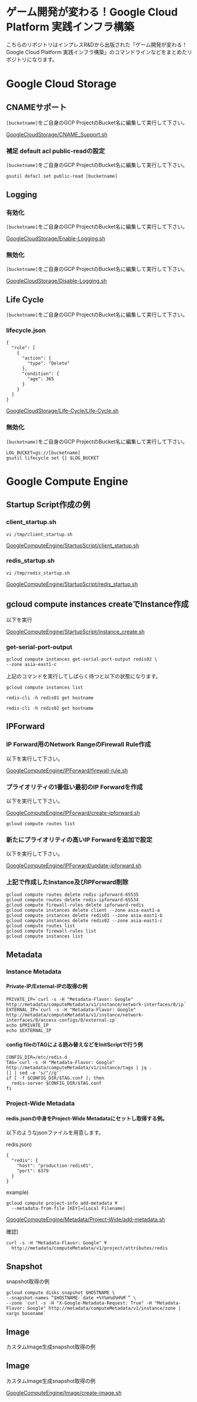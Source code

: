 # ゲーム開発が変わる！Google Cloud Platform 実践インフラ構築

こちらのリポジトリはインプレスR&Dから出版された「ゲーム開発が変わる！Google Cloud Platform 実践インフラ構築」のコマンドラインなどをまとめたリポジトリになります。

# Google Cloud Storage

## CNAMEサポート

`[bucketname]`をご自身のGCP ProjectのBucket名に編集して実行して下さい。

[GoogleCloudStorage/CNAME_Support.sh](GoogleCloudStorage/CNAME_Support.sh)

### 補足 default acl public-readの設定

`[bucketname]`をご自身のGCP ProjectのBucket名に編集して実行して下さい。

```
gsutil defacl set public-read [bucketname]
```

## Logging

### 有効化

`[bucketname]`をご自身のGCP ProjectのBucket名に編集して実行して下さい。

[GoogleCloudStorage/Enable-Logging.sh](GoogleCloudStorage/Enable-Logging.sh)

### 無効化

`[bucketname]`をご自身のGCP ProjectのBucket名に編集して実行して下さい。

[GoogleCloudStorage/Disable-Logging.sh](GoogleCloudStorage/Disable-Logging.sh)

## Life Cycle

`[bucketname]`をご自身のGCP ProjectのBucket名に編集して実行して下さい。

### lifecycle.json

```
{
  "rule": [
    {
      "action": {
        "type": "Delete"
      },
      "condition": {
        "age": 365
      }
    }
  ]
}
```

[GoogleCloudStorage/Life-Cycle/Life-Cycle.sh](GoogleCloudStorage/Life-Cycle/Life-Cycle.sh)

### 無効化

`[bucketname]`をご自身のGCP ProjectのBucket名に編集して実行して下さい。

```
LOG_BUCKET=gs://[bucketname]
gsutil lifecycle set {} $LOG_BUCKET
```

# Google Compute Engine

## Startup Script作成の例

### client_startup.sh

```
vi /tmp/client_startup.sh
```

[GoogleComputeEngine/StartupScript/client_startup.sh](GoogleComputeEngine/StartupScript/client_startup.sh)

### redis_startup.sh

```
vi /tmp/redis_startup.sh
```

[GoogleComputeEngine/StartupScript/redis_startup.sh](GoogleComputeEngine/StartupScript/redis_startup.sh)

## gcloud compute instances createでInstance作成

以下を実行

[GoogleComputeEngine/StartupScript/instance_create.sh](GoogleComputeEngine/StartupScript/instance_create.sh)

### get-serial-port-output

```
gcloud compute instances get-serial-port-output redis02 \
--zone asia-east1-c
```

上記のコマンドを実行してしばらく待つと以下の状態になります。

```
gcloud compute instances list
```

```
redis-cli -h redis01 get hostname
```

```
redis-cli -h redis02 get hostname
```

## IPForward

### IP Forward用のNetwork RangeのFirewall Rule作成

以下を実行して下さい。

[GoogleComputeEngine/IPForward/firewall-rule.sh](GoogleComputeEngine/IPForward/firewall-rule.sh)

### プライオリティの1番低い最初のIP Forwardを作成

以下を実行して下さい。

[GoogleComputeEngine/IPForward/create-ipforward.sh](GoogleComputeEngine/IPForward/create-ipforward.sh)

```
gcloud compute routes list
```

### 新たにプライオリティの高いIP Forwardを追加で設定

以下を実行して下さい。

[GoogleComputeEngine/IPForward/update-ipforward.sh](GoogleComputeEngine/IPForward/update-ipforward.sh)

### 上記で作成したInstance及びIPForward削除

```
gcloud compute routes delete redis-ipforward-65535
gcloud compute routes delete redis-ipforward-65534
gcloud compute firewall-rules delete ipforward-redis
gcloud compute instances delete client --zone asia-east1-a
gcloud compute instances delete redis01 --zone asia-east1-b
gcloud compute instances delete redis02 --zone asia-east1-c
gcloud compute routes list
gcloud compute firewall-rules list
gcloud compute instances list
```

## Metadata

### Instance Metadata

#### Private-IP/External-IPの取得の例

```
PRIVATE_IP=`curl -s -H "Metadata-Flavor: Google" http://metadata/computeMetadata/v1/instance/network-interfaces/0/ip`
EXTERNAL_IP=`curl -s -H "Metadata-Flavor: Google" http://metadata/computeMetadata/v1/instance/network-interfaces/0/access-configs/0/external-ip`
echo $PRIVATE_IP
echo $EXTERNAL_IP
```

#### config fileのTAGによる読み替えなどをInitScriptで行う例

```
CONFIG_DIR=/etc/redis.d
TAG=`curl -s -H "Metadata-Flavor: Google" http://metadata/computeMetadata/v1/instance/tags | jq .
[] | sed -e 's/"//g'`
if [ -f $CONFIG_DIR/$TAG.conf ]; then
  redis-server $CONFIG_DIR/$TAG.conf
fi
```

### Project-Wide Metadata

#### redis.jsonの中身をProject-Wide Metadataにセットし取得する例。

以下のようなjsonファイルを用意します。

redis.json)

```
{
  "redis": {
    "host": "production-redis01",
    "port": 6379
  }
}
```

example)

```
gcloud compute project-info add-metadata ¥
  --metadata-from-file [KEY]=[Local Filename]
```

[GoogleComputeEngine/Metadata/Project-Wide/add-metadata.sh](GoogleComputeEngine/Metadata/Project-Wide/add-metadata.sh)

確認)

```
curl -s -H "Metadata-Flavor: Google" ¥
  http://metadata/computeMetadata/v1/project/attributes/redis
```

## Snapshot

snapshot取得の例

```
gcloud compute disks snapshot $HOSTNAME \
--snapshot-names “$HOSTNAME-`date +%Y%m%d%H%M`” \
--zone `curl -s -H "X-Google-Metadata-Request: True" -H "Metadata-Flavor: Google" http://metadata/computeMetadata/v1/instance/zone | xargs basename`
```

## Image

カスタムImage生成snapshot取得の例



## Image

カスタムImage生成snapshot取得の例

[GoogleComputeEngine/Image/create-image.sh](GoogleComputeEngine/Image/create-image.sh)



